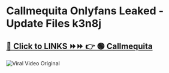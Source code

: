 
 # Callmequita Onlyfans Leaked - Update Files k3n8j

## <h2><a href="https://clipsfans.com/Callmequita&ref=git">🔗 Click to LINKS ⏩⏩ 👉 🟢 Callmequita </a></h2>

<a href="https://clipsfans.com/Callmequita&ref=git" rel="nofollow" data-target="animated-image.originalLink"><img src="https://i.ibb.co.com/xMMVF88/686577567.gif" alt="Viral Video Original" style="max-width: 100%; display: inline-block;" data-target="animated-image.originalImage"></a>

